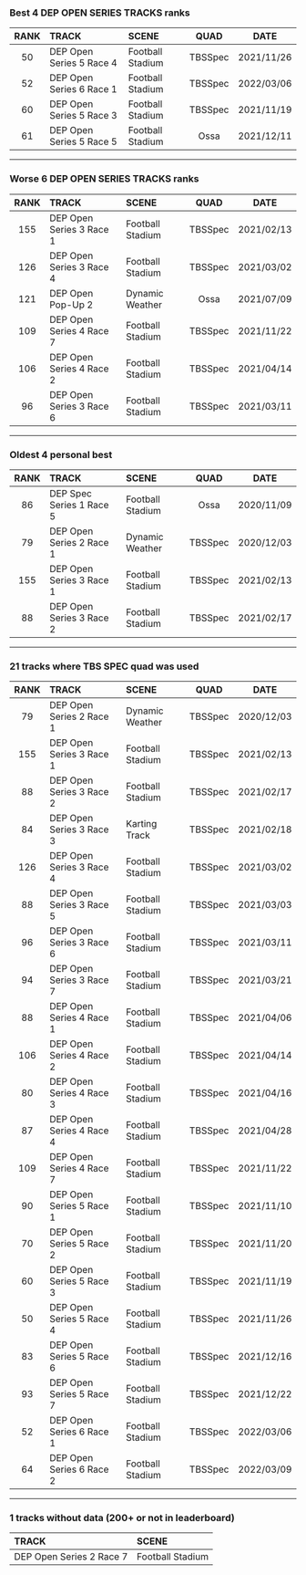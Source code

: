 ### Best 4 DEP OPEN SERIES TRACKS ranks
|RANK|TRACK|SCENE|QUAD|DATE|
|:---:|:---|:---|:---:|:---:|
|50|DEP Open Series 5 Race 4|Football Stadium|TBSSpec|2021/11/26|
|52|DEP Open Series 6 Race 1|Football Stadium|TBSSpec|2022/03/06|
|60|DEP Open Series 5 Race 3|Football Stadium|TBSSpec|2021/11/19|
|61|DEP Open Series 5 Race 5|Football Stadium|Ossa|2021/12/11|
---
### Worse 6 DEP OPEN SERIES TRACKS ranks
|RANK|TRACK|SCENE|QUAD|DATE|
|:---:|:---|:---|:---:|:---:|
|155|DEP Open Series 3 Race 1|Football Stadium|TBSSpec|2021/02/13|
|126|DEP Open Series 3 Race 4|Football Stadium|TBSSpec|2021/03/02|
|121|DEP Open Pop-Up 2|Dynamic Weather|Ossa|2021/07/09|
|109|DEP Open Series 4 Race 7|Football Stadium|TBSSpec|2021/11/22|
|106|DEP Open Series 4 Race 2|Football Stadium|TBSSpec|2021/04/14|
|96|DEP Open Series 3 Race 6|Football Stadium|TBSSpec|2021/03/11|
---
### Oldest 4 personal best
|RANK|TRACK|SCENE|QUAD|DATE|
|:---:|:---|:---|:---:|:---:|
|86|DEP Spec Series 1 Race 5|Football Stadium|Ossa|2020/11/09|
|79|DEP Open Series 2 Race 1|Dynamic Weather|TBSSpec|2020/12/03|
|155|DEP Open Series 3 Race 1|Football Stadium|TBSSpec|2021/02/13|
|88|DEP Open Series 3 Race 2|Football Stadium|TBSSpec|2021/02/17|
---
### 21 tracks where TBS SPEC quad was used
|RANK|TRACK|SCENE|QUAD|DATE|
|:---:|:---|:---|:---:|:---:|
|79|DEP Open Series 2 Race 1|Dynamic Weather|TBSSpec|2020/12/03|
|155|DEP Open Series 3 Race 1|Football Stadium|TBSSpec|2021/02/13|
|88|DEP Open Series 3 Race 2|Football Stadium|TBSSpec|2021/02/17|
|84|DEP Open Series 3 Race 3|Karting Track|TBSSpec|2021/02/18|
|126|DEP Open Series 3 Race 4|Football Stadium|TBSSpec|2021/03/02|
|88|DEP Open Series 3 Race 5|Football Stadium|TBSSpec|2021/03/03|
|96|DEP Open Series 3 Race 6|Football Stadium|TBSSpec|2021/03/11|
|94|DEP Open Series 3 Race 7|Football Stadium|TBSSpec|2021/03/21|
|88|DEP Open Series 4 Race 1|Football Stadium|TBSSpec|2021/04/06|
|106|DEP Open Series 4 Race 2|Football Stadium|TBSSpec|2021/04/14|
|80|DEP Open Series 4 Race 3|Football Stadium|TBSSpec|2021/04/16|
|87|DEP Open Series 4 Race 4|Football Stadium|TBSSpec|2021/04/28|
|109|DEP Open Series 4 Race 7|Football Stadium|TBSSpec|2021/11/22|
|90|DEP Open Series 5 Race 1|Football Stadium|TBSSpec|2021/11/10|
|70|DEP Open Series 5 Race 2|Football Stadium|TBSSpec|2021/11/20|
|60|DEP Open Series 5 Race 3|Football Stadium|TBSSpec|2021/11/19|
|50|DEP Open Series 5 Race 4|Football Stadium|TBSSpec|2021/11/26|
|83|DEP Open Series 5 Race 6|Football Stadium|TBSSpec|2021/12/16|
|93|DEP Open Series 5 Race 7|Football Stadium|TBSSpec|2021/12/22|
|52|DEP Open Series 6 Race 1|Football Stadium|TBSSpec|2022/03/06|
|64|DEP Open Series 6 Race 2|Football Stadium|TBSSpec|2022/03/09|
---
### 1 tracks without data (200+ or not in leaderboard)
|TRACK|SCENE|
|:---|:---|
|DEP Open Series 2 Race 7|Football Stadium|
